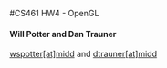 #CS461 HW4 - OpenGL
#### Will Potter and Dan Trauner
[wspotter[at]midd](mailto:wspotter@middlebury.edu) and [dtrauner[at]midd](mailto:dtrauner@middlebury.edu)
